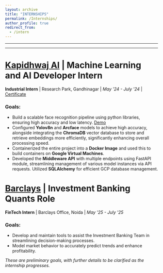 ```yaml
---
layout: archive
title: "INTERNSHIPS"
permalink: /Internships/
author_profile: true
redirect_from:
  - /intern
---
```


<!-- {% include base_path %} -->
-----
-----


[Kapidhwaj AI](https://www.kapidhwaj.ai/) | Machine Learning and AI Developer Intern
=====
**Industrial Intern** | Research Park, Gandhinagar | _May '24 - July '24_ | [Certificate](/files/AdityaMehtaCertificate.pdf)

### Goals:
- Build a scalable face recognition pipeline using python libraries, ensuring high accuracy and low latency. [Demo](https://github.com/aditya-me13/Face_Recognition)
- Configured **Yolov8n** and **Arcface** models to achieve high accuracy, alongside integrating the **ChromaDB** vector
database to store and retrieve embeddings more efficiently, significantly enhancing overall processing speed.
- Containerized the entire project into a **Docker Image** and used this to build containers on **Google Virtual Machines**.
- Developed the **Middleware API** with multiple endpoints using FastAPI module, streamlining management
of various model instances via API requests. Utilized **SQLAlchemy** for efficient GCP database management.


[Barclays](https://www.barclays.in/) | Investment Banking Quants Role
=====
**FinTech Intern** | Barclays Office, Noida | _May '25 - July '25_

### Goals:
- Develop and maintain tools to assist the Investment Banking Team in streamlining decision-making processes.
- Model market behavior to accurately predict trends and enhance profitability.

_These are preliminary goals, with further details to be clarified as the internship progresses._



